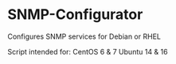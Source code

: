 # SNMP-Configurator
Configures SNMP services for Debian or RHEL

Script intended for:
CentOS 6 & 7 
Ubuntu 14 & 16
